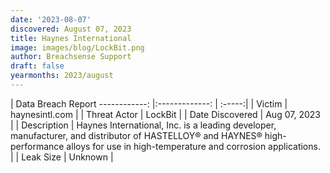 ```yaml
---
date: '2023-08-07'
discovered: August 07, 2023
title: Haynes International
image: images/blog/LockBit.png
author: Breachsense Support
draft: false
yearmonths: 2023/august
---
```



| Data Breach Report
------------:     |:-------------:    | :-----:|
| Victim      | haynesintl.com      | 
| Threat Actor      | LockBit      | 
| Date Discovered      | Aug 07, 2023      | 
| Description      | Haynes International, Inc. is a leading developer, manufacturer, and distributor of HASTELLOY® and HAYNES® high-performance alloys for use in high-temperature and corrosion applications.      | 
| Leak Size      | Unknown      | 


